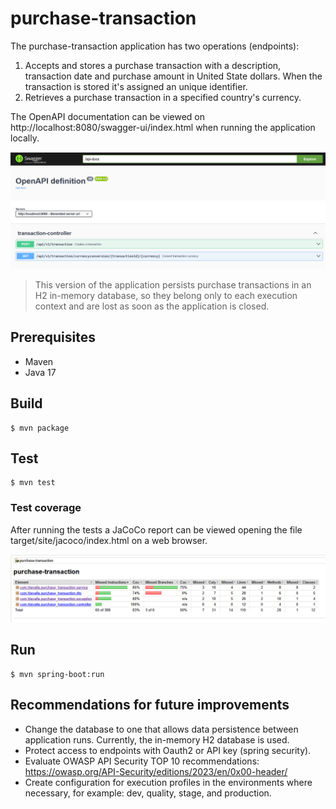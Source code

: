 # purchase-transaction

The purchase-transaction application has two operations (endpoints):

1. Accepts and stores a purchase transaction with a description, transaction date and purchase amount in United State dollars. When the transaction is stored it's assigned an unique identifier.
2. Retrieves a purchase transaction in a specified country's currency.

The OpenAPI documentation can be viewed on http://localhost:8080/swagger-ui/index.html when running the application locally.

![img.png](img.png)

> This version of the application persists purchase transactions in an H2 in-memory database, so they belong only to each execution context and are lost as soon as the application is closed.

## Prerequisites

* Maven
* Java 17

## Build

```
$ mvn package
```

## Test

```
$ mvn test
```

### Test coverage

After running the tests a JaCoCo report can be viewed opening the file target/site/jacoco/index.html on a web browser.

![img_2.png](img_2.png)

## Run

```
$ mvn spring-boot:run
```

## Recommendations for future improvements

* Change the database to one that allows data persistence between application runs. Currently, the in-memory H2 database is used.
* Protect access to endpoints with Oauth2 or API key (spring security).
* Evaluate OWASP API Security TOP 10 recommendations: https://owasp.org/API-Security/editions/2023/en/0x00-header/
* Create configuration for execution profiles in the environments where necessary, for example: dev, quality, stage, and production.
